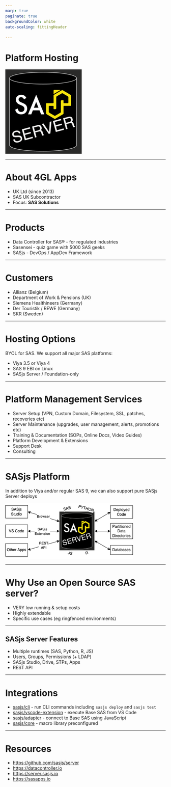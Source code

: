 ```yaml
---
marp: true
paginate: true
backgroundColor: white
auto-scaling: fittingHeader

---
```

<script>
  var _paq = window._paq = window._paq || [];
  /* tracker methods like "setCustomDimension" should be called before "trackPageView" */
  _paq.push(['trackPageView']);
  _paq.push(['enableLinkTracking']);
  (function() {
    var u="https://analytics.4gl.io/";
    _paq.push(['setTrackerUrl', u+'matomo.php']);
    _paq.push(['setSiteId', '10']);
    var d=document, g=d.createElement('script'), s=d.getElementsByTagName('script')[0];
    g.async=true; g.src=u+'matomo.js'; s.parentNode.insertBefore(g,s);
  })();
</script>
<!--

npx @marp-team/marp-cli ./slides/platform.md -o ./platform/index.html --html=true

-->

<!-- header: ![h:6em align:right](../img/4gl-logo2.png) -->

# Platform Hosting

![bg right:65% height:550](../img/sasjs_server.png)

---

# About 4GL Apps

 - UK Ltd (since 2013)
 - SAS UK Subcontractor
 - Focus: **SAS Solutions**

---
<!-- header: ![h:4em align:right](../img/4gl-logo2.png) -->


# Products

- Data Controller for SAS® - for regulated industries
- Sasensei - quiz game with 5000 SAS geeks
- SASjs - DevOps / AppDev Framework


---

# Customers

- Allianz (Belgium)
- Department of Work & Pensions (UK)
- Siemens Healthineers (Germany)
- Der Touristik / REWE (Germany)
- SKR (Sweden)

---

# Hosting Options

BYOL for SAS.  We support all major SAS platforms:

- Viya 3.5 or Viya 4
- SAS 9 EBI on Linux
- SASjs Server / Foundation-only

---

# Platform Management Services

- Server Setup (VPN, Custom Domain, Filesystem, SSL, patches, recoveries etc)
- Server Maintenance (upgrades, user management, alerts, promotions etc)
- Training & Documentation (SOPs, Online Docs, Video Guides)
- Platform Development & Extensions
- Support Desk
- Consulting


---

# SASjs Platform

In addition to Viya and/or regular SAS 9, we can also support pure SASjs Server deploys

![align:right height:370](../img/platform.png)

---

# Why Use an Open Source SAS server?

- VERY low running & setup costs
- Highly extendable
- Specific use cases (eg ringfenced environments)

---
## SASjs Server Features

- Multiple runtimes (SAS, Python, R, JS)
- Users, Groups, Permissions (+ LDAP)
- SASjs Studio, Drive, STPs, Apps
- REST API


---
# Integrations

- [sasjs/cli](https://github.com/sasjs/cli) - run CLI commands including `sasjs deploy` and `sasjs test`
- [sasjs/vscode-extension](https://github.com/sasjs/vscode-extension) - execute Base SAS from VS Code
- [sasjs/adapter](https://github.com/sasjs/adapter) - connect to Base SAS using JavaScript
- [sasjs/core](https://github.com/sasjs/core) - macro library preconfigured


---
# Resources

- https://github.com/sasjs/server
- https://datacontroller.io
- https://server.sasjs.io
- https://sasapps.io

